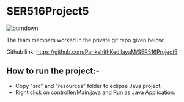 # SER516Project5
![burndown](burndown.png)

The team members worked in the private git repo given below:

Github link: https://github.com/ParikshithKedilayaM/SER516Project5

## How to run the project:-
 
 * Copy "src" and "resources" folder to eclipse Java project. 
 * Right click on controller/Main.java and Run as Java Application.
  
